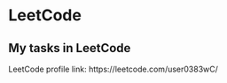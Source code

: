 # LeetCode
<h2>My tasks in LeetCode</h2>
<p>LeetCode profile link: https://leetcode.com/user0383wC/</p>
